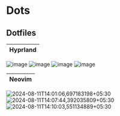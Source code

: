 # Dots

## Dotfiles
| **Hyprland**                 | 
| -------------------------------------------------------- |
![image](https://github.com/user-attachments/assets/c7ddc581-4b06-422f-a499-c425f343f0ca)
![image](https://github.com/user-attachments/assets/56d379ae-3ebc-4585-87d1-37d082f4df2e)
![image](https://github.com/user-attachments/assets/3b3c216c-a253-4151-ab26-3db2bdd2ca12)
![image](https://github.com/user-attachments/assets/5839bd36-0d2f-4334-b461-f6fea2d08ba4)


| **Neovim**                 | 
| -------------------------------------------------------- |
![2024-08-11T14:01:06,697183198+05:30](https://github.com/user-attachments/assets/f80ccce1-9aaf-4698-b77c-049e0a043495)
![2024-08-11T14:07:44,392035809+05:30](https://github.com/user-attachments/assets/14da01c4-60f8-4869-965e-2a27b265431c)
![2024-08-11T14:10:03,551134889+05:30](https://github.com/user-attachments/assets/b90c382e-f772-4dd5-8f9e-f39b4e5c6a98)

